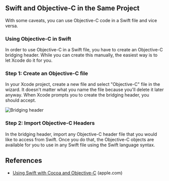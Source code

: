 ## Swift and Objective-C in the Same Project 

With some caveats, you can use Objective-C code in a Swift file and vice versa.

### Using Objective-C in Swift

In order to use Objective-C in a Swift file, you have to create an Objective-C bridging header. While you can create this manually, the easiest way is to let Xcode do it for you.

### Step 1: Create an Objective-C file

In your Xcode project, create a new file and select "Objective-C" file in the wizard. It doesn't matter what you name the file because you'll delete it later anyway. When Xcode prompts you to create the bridging header, you should accept.

![Bridging header](http://i.imgur.com/0rzQCPM.png)

### Step 2: Import Objective-C Headers

In the bridging header, import any Objective-C header file that you would like to access from Swift. Once you do that, the Objective-C objects are available for you to use in any Swift file using the Swift language syntax.

## References

- [Using Swift with Cocoa and Objective-C](https://developer.apple.com/library/ios/documentation/swift/conceptual/buildingcocoaapps/MixandMatch.html) (apple.com)